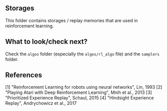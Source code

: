 ## Storages

This folder contains storages / replay memories that are used in reinforcement learning.

## What to look/check next?

Check the `algos` folder (especially the `algos/rl_algo` file) and the `samplers` folder.

## References

[1] "Reinforcement Learning for robots using neural networks", Lin, 1993
[2] "Playing Atari with Deep Reinforcement Learning", Mnih et al., 2013
[3] "Prioritized Experience Replay", Schaul, 2015
[4] "Hindsight Experience Replay", Andrychowicz et al., 2017
